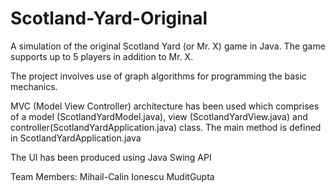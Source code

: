 # Scotland-Yard-Original

A simulation of the original Scotland Yard (or Mr. X) game in Java. The game supports up to 5 players in addition to Mr. X.

The project involves use of graph algorithms for programming the basic mechanics.

MVC (Model View Controller) architecture has been used which comprises of a model (ScotlandYardModel.java), view (ScotlandYardView.java) and controller(ScotlandYardApplication.java) class. The main method is defined in ScotlandYardApplication.java

The UI has been produced using Java Swing API

Team Members:
Mihail-Calin Ionescu
MuditGupta
